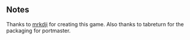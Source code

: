 ## Notes

Thanks to [mrkdji](https://mrkdji.itch.io/starboy) for creating this game.  Also thanks to tabreturn for the packaging for portmaster.

